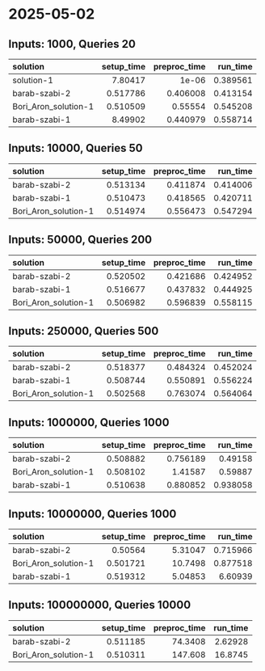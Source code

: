 # 2025-05-02

## Inputs: 1000, Queries 20

| solution             |   setup_time |   preproc_time |   run_time |
|:---------------------|-------------:|---------------:|-----------:|
| solution-1           |     7.80417  |       1e-06    |   0.389561 |
| barab-szabi-2        |     0.517786 |       0.406008 |   0.413154 |
| Bori_Aron_solution-1 |     0.510509 |       0.55554  |   0.545208 |
| barab-szabi-1        |     8.49902  |       0.440979 |   0.558714 |

## Inputs: 10000, Queries 50

| solution             |   setup_time |   preproc_time |   run_time |
|:---------------------|-------------:|---------------:|-----------:|
| barab-szabi-2        |     0.513134 |       0.411874 |   0.414006 |
| barab-szabi-1        |     0.510473 |       0.418565 |   0.420711 |
| Bori_Aron_solution-1 |     0.514974 |       0.556473 |   0.547294 |

## Inputs: 50000, Queries 200

| solution             |   setup_time |   preproc_time |   run_time |
|:---------------------|-------------:|---------------:|-----------:|
| barab-szabi-2        |     0.520502 |       0.421686 |   0.424952 |
| barab-szabi-1        |     0.516677 |       0.437832 |   0.444925 |
| Bori_Aron_solution-1 |     0.506982 |       0.596839 |   0.558115 |

## Inputs: 250000, Queries 500

| solution             |   setup_time |   preproc_time |   run_time |
|:---------------------|-------------:|---------------:|-----------:|
| barab-szabi-2        |     0.518377 |       0.484324 |   0.452024 |
| barab-szabi-1        |     0.508744 |       0.550891 |   0.556224 |
| Bori_Aron_solution-1 |     0.502568 |       0.763074 |   0.564064 |

## Inputs: 1000000, Queries 1000

| solution             |   setup_time |   preproc_time |   run_time |
|:---------------------|-------------:|---------------:|-----------:|
| barab-szabi-2        |     0.508882 |       0.756189 |   0.49158  |
| Bori_Aron_solution-1 |     0.508102 |       1.41587  |   0.59887  |
| barab-szabi-1        |     0.510638 |       0.880852 |   0.938058 |

## Inputs: 10000000, Queries 1000

| solution             |   setup_time |   preproc_time |   run_time |
|:---------------------|-------------:|---------------:|-----------:|
| barab-szabi-2        |     0.50564  |        5.31047 |   0.715966 |
| Bori_Aron_solution-1 |     0.501721 |       10.7498  |   0.877518 |
| barab-szabi-1        |     0.519312 |        5.04853 |   6.60939  |

## Inputs: 100000000, Queries 10000

| solution             |   setup_time |   preproc_time |   run_time |
|:---------------------|-------------:|---------------:|-----------:|
| barab-szabi-2        |     0.511185 |        74.3408 |    2.62928 |
| Bori_Aron_solution-1 |     0.510311 |       147.608  |   16.8745  |